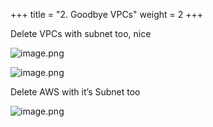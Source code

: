 +++
title = "2. Goodbye VPCs"
weight = 2
+++


Delete VPCs with subnet too, nice


![image.png](/images/008-viii-clean-it-up/34-292787-image.png)


![image.png](/images/008-viii-clean-it-up/34-457700-image.png)


Delete AWS with it’s Subnet too


![image.png](/images/008-viii-clean-it-up/34-385457-image.png)


